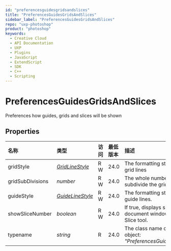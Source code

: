 ```yaml
---
id: "preferencesguidesgridsandslices"
title: "PreferencesGuidesGridsAndSlices"
sidebar_label: "PreferencesGuidesGridsAndSlices"
repo: "uxp-photoshop"
product: "photoshop"
keywords:
  - Creative Cloud
  - API Documentation
  - UXP
  - Plugins
  - JavaScript
  - ExtendScript
  - SDK
  - C++
  - Scripting
---
```


# PreferencesGuidesGridsAndSlices

Preferences how guides, grids and slices will be shown

## Properties

| 名称 | 类型 | 访问 | 最低版本 | 描述 |
| :------ | :------ | :------ | :------ | :------ |
| gridStyle | [*GridLineStyle*](/ps_reference/modules/constants/#gridlinestyle) | R W | 24.0 | The formatting style for non-printing grid lines |
| gridSubDivisions | *number* | R W | 24.0 | The whole number by which to subdivide the grid [1,100]. |
| guideStyle | [*GuideLineStyle*](/ps_reference/modules/constants/#guidelinestyle) | R W | 24.0 | The formatting style for non-printing guide lines. |
| showSliceNumber | *boolean* | R W | 24.0 | If true, displays slice numbers in the document window when using the Slice tool. |
| typename | *string* | R | 24.0 | The class name of the referenced object: *&quot;PreferencesGuidesGridsAndSlices&quot;*. |
